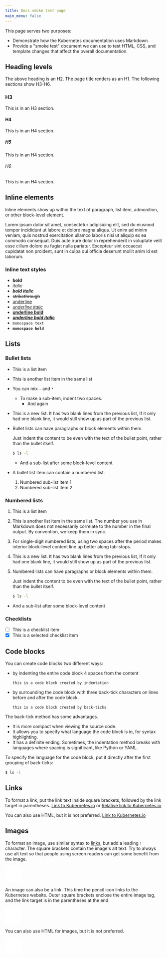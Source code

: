 ```yaml
---
title: Docs smoke test page
main_menu: false
---
```


This page serves two purposes:

- Demonstrate how the Kubernetes documentation uses Markdown
- Provide a "smoke test" document we can use to test HTML, CSS, and template
  changes that affect the overall documentation.

## Heading levels

The above heading is an H2. The page title renders as an H1. The following
sections show H3-H6.

### H3

This is in an H3 section.

#### H4

This is in an H4 section.

##### H5

This is in an H4 section.

###### H6

This is in an H4 section.

## Inline elements

Inline elements show up within the text of paragraph, list item, admonition, or
other block-level element.

Lorem ipsum dolor sit amet, consectetur adipisicing elit, sed do eiusmod tempor
incididunt ut labore et dolore magna aliqua. Ut enim ad minim veniam, quis
nostrud exercitation ullamco laboris nisi ut aliquip ex ea commodo consequat.
Duis aute irure dolor in reprehenderit in voluptate velit esse cillum dolore eu
fugiat nulla pariatur. Excepteur sint occaecat cupidatat non proident, sunt in
culpa qui officia deserunt mollit anim id est laborum.

### Inline text styles

- **bold**
- _italic_
- ***bold italic***
- ~~strikethrough~~
- <u>underline</u>
- _<u>underline italic</u>_
- **<u>underline bold</u>**
- ***<u>underline bold italic</u>***
- `monospace text`
- **`monospace bold`**

## Lists

### Bullet lists

- This is a list item
* This is another list item in the same list
- You can mix `-` and `*`
  - To make a sub-item, indent two spaces.
    - And again


- This is a new list. It has two blank lines from the previous list, If it only
  had one blank line, it would still show up as part of the previous list.
- Bullet lists can have paragraphs or block elements within them.

  Just indent the content to be even with the text of the bullet point, rather
  than the bullet itself.

  ```bash
  $ ls -l
  ```
  
  - And a sub-list after some block-level content
- A bullet list item can contain a numbered list.
  1.  Numbered sub-list item 1
  2.  Numbered sub-list item 2

### Numbered lists

1.  This is a list item
2.  This is another list item in the same list. The number you use in Markdown
    does not necessarily correlate to the number in the final output. By
    convention, we keep them in sync.
3.  For single-digit numbered lists, using two spaces after the period makes
    interior block-level content line up better along tab-stops.


1.  This is a new list. It has two blank lines from the previous list, If it only
    had one blank line, it would still show up as part of the previous list.
2.  Numbered lists can have paragraphs or block elements within them.

    Just indent the content to be even with the text of the bullet point, rather
    than the bullet itself.

    ```bash
    $ ls -l
    ```
  
  - And a sub-list after some block-level content


### Checklists

- [ ] This is a checklist item
- [x] This is a selected checklist item

## Code blocks

You can create code blocks two different ways:

- by indenting the entire code block 4 spaces from the content

      this is a code block created by indentation
      
- by surrounding the code block with three back-tick characters on lines before
  and after the code block.
  
  ```
  this is a code block created by back-ticks
  ```

The back-tick method has some advantages.

- It is more compact when viewing the source code.
- It allows you to specify what language the code block is in, for syntax
  highlighting.
- It has a definite ending. Sometimes, the indentation method breaks with
  languages where spacing is significant, like Python or YAML.

To specify the language for the code block, put it directly after the first
grouping of back-ticks:

```bash
$ ls -l
```

## Links

To format a link, put the link text inside square brackets, followed by the
link target in parentheses. [Link to Kubernetes.io](https://kubernetes.io/) or
[Relative link to Kubernetes.io](/)

You can also use HTML, but it is not preferred.
<a href="https://kubernetes.io/">Link to Kubernetes.io</a>


## Images

To format an image, use similar syntax to [links](#links), but add a leading `!`
character. The square brackets contain the image's alt text. Try to always use
alt text so that people using screen readers can get some benefit from the
image.

![pencil icon](/static/images/pencil.png)

An image can also be a link. This time the pencil icon links to the Kubernetes
website. Outer square brackets enclose the entire image tag, and the link target
is in the parentheses at the end.

[![pencil icon](/static/images/pencil.png)](https://kubernetes.io)

You can also use HTML for images, but it is not preferred.

<img src="/static/images/pencil.png" alt="pencil icon" />


